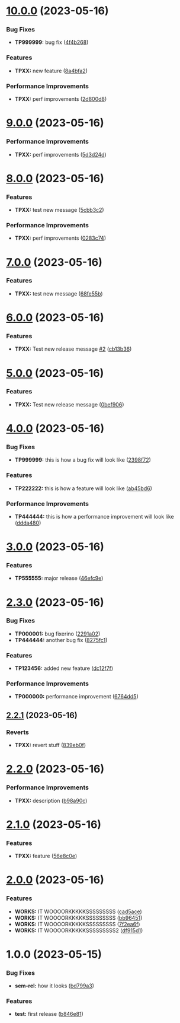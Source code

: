 # [10.0.0](https://github.com/iugabogdan/release-notes-poc/compare/v9.0.0...v10.0.0) (2023-05-16)


### Bug Fixes

* **TP999999:** bug fix ([4f4b268](https://github.com/iugabogdan/release-notes-poc/commit/4f4b26878390c161e513d2e5e8be7e33b8f424c8))


### Features

* **TPXX:** new feature ([8a4bfa2](https://github.com/iugabogdan/release-notes-poc/commit/8a4bfa2b48d6f90be5139a1ce3fe243121c24b4a))


### Performance Improvements

* **TPXX:** perf improvements ([2d800d8](https://github.com/iugabogdan/release-notes-poc/commit/2d800d8daf71bfbc3ffbaff04b337ce1aa9b0f06))

# [9.0.0](https://github.com/iugabogdan/release-notes-poc/compare/v8.0.0...v9.0.0) (2023-05-16)


### Performance Improvements

* **TPXX:** perf improvements ([5d3d24d](https://github.com/iugabogdan/release-notes-poc/commit/5d3d24d9a4edfb85fa19cd136a106609a9b24895))

# [8.0.0](https://github.com/iugabogdan/release-notes-poc/compare/v7.0.0...v8.0.0) (2023-05-16)


### Features

* **TPXX:** test new message ([5cbb3c2](https://github.com/iugabogdan/release-notes-poc/commit/5cbb3c2bb39f179258f626275309aea2e553930e))


### Performance Improvements

* **TPXX:** perf improvements ([0283c74](https://github.com/iugabogdan/release-notes-poc/commit/0283c744dc7ab4ec2387b5209785f95833a86c1c))

# [7.0.0](https://github.com/iugabogdan/release-notes-poc/compare/v6.0.0...v7.0.0) (2023-05-16)


### Features

* **TPXX:** test new message ([68fe55b](https://github.com/iugabogdan/release-notes-poc/commit/68fe55bdd314c5af782f9064d56ae9b1a4f70579))

# [6.0.0](https://github.com/iugabogdan/release-notes-poc/compare/v5.0.0...v6.0.0) (2023-05-16)


### Features

* **TPXX:** Test new release message [#2](https://github.com/iugabogdan/release-notes-poc/issues/2) ([cb13b36](https://github.com/iugabogdan/release-notes-poc/commit/cb13b36cf356057bebec068a5b9afbd96ca3c844))

# [5.0.0](https://github.com/iugabogdan/release-notes-poc/compare/v4.0.0...v5.0.0) (2023-05-16)


### Features

* **TPXX:** Test new release message ([0bef906](https://github.com/iugabogdan/release-notes-poc/commit/0bef90688c52e83df7cfc6d736992538616a93ed))

# [4.0.0](https://github.com/iugabogdan/release-notes-poc/compare/v3.0.0...v4.0.0) (2023-05-16)


### Bug Fixes

* **TP999999:** this is how a bug fix will look like ([2398f72](https://github.com/iugabogdan/release-notes-poc/commit/2398f72304205a32f970bf985012e7227756a9cf))


### Features

* **TP222222:** this is how a feature will look like ([ab45bd6](https://github.com/iugabogdan/release-notes-poc/commit/ab45bd665af026b1b5f080053d0691367d33464a))


### Performance Improvements

* **TP444444:** this is how a performance improvement will look like ([ddda480](https://github.com/iugabogdan/release-notes-poc/commit/ddda4801f732b3b293bf4a4b7198691d2074cee5))

# [3.0.0](https://github.com/iugabogdan/release-notes-poc/compare/v2.3.0...v3.0.0) (2023-05-16)


### Features

* **TP555555:** major release ([46efc9e](https://github.com/iugabogdan/release-notes-poc/commit/46efc9e56060b64091add7dcba65617e9b6e9970))

# [2.3.0](https://github.com/iugabogdan/release-notes-poc/compare/v2.2.1...v2.3.0) (2023-05-16)


### Bug Fixes

* **TP000001:** bug fixerino ([2291a02](https://github.com/iugabogdan/release-notes-poc/commit/2291a024156b11d1635b765929412e4c5ad98722))
* **TP444444:** another bug fix ([8275fc1](https://github.com/iugabogdan/release-notes-poc/commit/8275fc120885c7d1c170c15a159fb5fc6a50304c))


### Features

* **TP123456:** added new feature ([dc12f7f](https://github.com/iugabogdan/release-notes-poc/commit/dc12f7f13477b7ae0ca23ae7c6b85601064c44d5))


### Performance Improvements

* **TP000000:** performance improvement ([6764dd5](https://github.com/iugabogdan/release-notes-poc/commit/6764dd5d5de7d1dfe2dd70b1001b2357c56aff32))

## [2.2.1](https://github.com/iugabogdan/release-notes-poc/compare/v2.2.0...v2.2.1) (2023-05-16)


### Reverts

* **TPXX:** revert stuff ([839eb0f](https://github.com/iugabogdan/release-notes-poc/commit/839eb0f3cbace0cece662b5690a47c3383be4d44))

# [2.2.0](https://github.com/iugabogdan/release-notes-poc/compare/v2.1.0...v2.2.0) (2023-05-16)


### Performance Improvements

* **TPXX:** description ([b98a90c](https://github.com/iugabogdan/release-notes-poc/commit/b98a90cdedef17f486cd8da37a70e36e671b9a9a))

# [2.1.0](https://github.com/iugabogdan/release-notes-poc/compare/v2.0.0...v2.1.0) (2023-05-16)


### Features

* **TPXX:** feature ([56e8c0e](https://github.com/iugabogdan/release-notes-poc/commit/56e8c0e8e4598931e1b26f58d5d8f077eaef8a9e))

# [2.0.0](https://github.com/iugabogdan/release-notes-poc/compare/v1.0.0...v2.0.0) (2023-05-16)


### Features

* **WORKS:** IT WOOOORKKKKKSSSSSSSSS ([cad5ace](https://github.com/iugabogdan/release-notes-poc/commit/cad5ace9d5c4f2402f129cdd969c7deb0a323307))
* **WORKS:** IT WOOOORKKKKKSSSSSSSSS ([bb96451](https://github.com/iugabogdan/release-notes-poc/commit/bb96451ab549ebe7f3e0e27ef30302a894d6184f))
* **WORKS:** IT WOOOORKKKKKSSSSSSSSS ([7f2ea6f](https://github.com/iugabogdan/release-notes-poc/commit/7f2ea6f6bf568d64e81ea3304854f480106b61e4))
* **WORKS:** IT WOOOORKKKKKSSSSSSSSS2 ([df915d1](https://github.com/iugabogdan/release-notes-poc/commit/df915d17dfb04b06857c5b8db93bdffcbd66423a))

# 1.0.0 (2023-05-15)


### Bug Fixes

* **sem-rel:** how it looks ([bd799a3](https://github.com/iugabogdan/release-notes-poc/commit/bd799a39bc5d822a8490821b805584786bf8c43e))


### Features

* **test:** first release ([b846e81](https://github.com/iugabogdan/release-notes-poc/commit/b846e81578b7981e5b2f2a8794f6732fa6239006))
